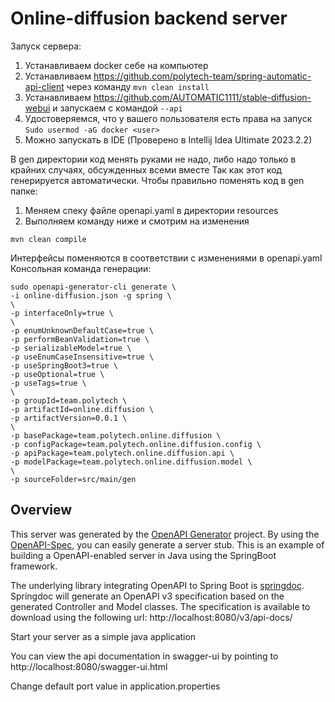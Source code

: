 # Online-diffusion backend server

Запуск сервера:
1) Устанавливаем docker себе на компьютер
2) Устанавливаем https://github.com/polytech-team/spring-automatic-api-client через команду `mvn clean install`
3) Устанавливаем https://github.com/AUTOMATIC1111/stable-diffusion-webui и запускаем с командой `--api`
3) Удостоверяемся, что у вашего пользователя есть права на запуск `Sudo usermod -aG docker <user>`
4) Можно запускать в IDE (Проверено в Intellij Idea Ultimate 2023.2.2)

В gen директории код менять руками не надо, либо надо только в крайних случаях, обсужденных всеми вместе
Так как этот код генерируется автоматически. Чтобы правильно поменять код в gen папке:
1) Меняем спеку файле openapi.yaml в директории resources
2) Выполняем команду ниже и смотрим на изменения
```
mvn clean compile
```
Интерфейсы поменяются в соответствии с изменениями в openapi.yaml
Консольная команда генерации:
```
sudo openapi-generator-cli generate \
-i online-diffusion.json -g spring \
\
-p interfaceOnly=true \
\
-p enumUnknownDefaultCase=true \
-p performBeanValidation=true \
-p serializableModel=true \
-p useEnumCaseInsensitive=true \
-p useSpringBoot3=true \
-p useOptional=true \
-p useTags=true \
\
-p groupId=team.polytech \
-p artifactId=online.diffusion \
-p artifactVersion=0.0.1 \
\
-p basePackage=team.polytech.online.diffusion \
-p configPackage=team.polytech.online.diffusion.config \
-p apiPackage=team.polytech.online.diffusion.api \
-p modelPackage=team.polytech.online.diffusion.model \
\
-p sourceFolder=src/main/gen
```

## Overview
This server was generated by the [OpenAPI Generator](https://openapi-generator.tech) project.
By using the [OpenAPI-Spec](https://openapis.org), you can easily generate a server stub.
This is an example of building a OpenAPI-enabled server in Java using the SpringBoot framework.


The underlying library integrating OpenAPI to Spring Boot is [springdoc](https://springdoc.org).
Springdoc will generate an OpenAPI v3 specification based on the generated Controller and Model classes.
The specification is available to download using the following url:
http://localhost:8080/v3/api-docs/

Start your server as a simple java application

You can view the api documentation in swagger-ui by pointing to
http://localhost:8080/swagger-ui.html

Change default port value in application.properties